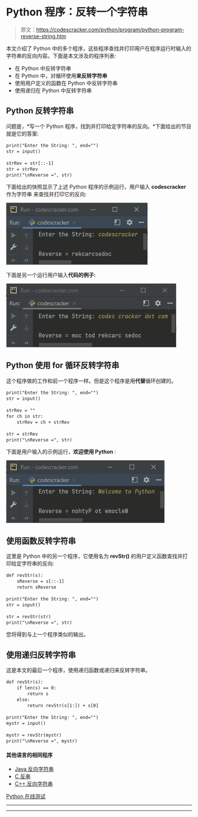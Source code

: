 # Python 程序：反转一个字符串

> 原文：<https://codescracker.com/python/program/python-program-reverse-string.htm>

本文介绍了 Python 中的多个程序，这些程序查找并打印用户在程序运行时输入的字符串的反向内容。下面是本文涉及的程序列表:

*   在 Python 中反转字符串
*   在 Python 中，对循环使用**来反转字符串**
*   使用用户定义的函数在 Python 中反转字符串
*   使用递归在 Python 中反转字符串

## Python 反转字符串

问题是，*写一个 Python 程序，找到并打印给定字符串的反向。*下面给出的节目 就是它的答案:

```
print("Enter the String: ", end="")
str = input()

strRev = str[::-1]
str = strRev
print("\nReverse =", str)
```

下面给出的快照显示了上述 Python 程序的示例运行，用户输入 **codescracker** 作为字符串 来查找并打印它的反向:

![reverse string program python](img/29f5038f4b3d113d76eea26d685f7c4b.png)

下面是另一个运行用户输入**代码的例子:**

![reverse string python](img/dfa7ba6656eea8aefaf31f54a13ef582.png)

## Python 使用 for 循环反转字符串

这个程序做的工作和前一个程序一样。但是这个程序是用**代替**循环创建的。

```
print("Enter the String: ", end="")
str = input()

strRev = ""
for ch in str:
    strRev = ch + strRev

str = strRev
print("\nReverse =", str)
```

下面是用户输入的示例运行，**欢迎使用 Python** :

![reverse a string python](img/a631e3a55bb14258ba4360f02af5ee82.png)

## 使用函数反转字符串

这里是 Python 中的另一个程序，它使用名为 **revStr()** 的用户定义函数查找并打印给定字符串的反向:

```
def revStr(s):
    sReverse = s[::-1]
    return sReverse

print("Enter the String: ", end="")
str = input()

str = revStr(str)
print("\nReverse =", str)
```

您将得到与上一个程序类似的输出。

## 使用递归反转字符串

这是本文的最后一个程序，使用递归函数或递归来反转字符串。

```
def revStr(s):
    if len(s) == 0:
        return s
    else:
        return revStr(s[1:]) + s[0]

print("Enter the String: ", end="")
mystr = input()

mystr = revStr(mystr)
print("\nReverse =", mystr)
```

#### 其他语言的相同程序

*   [Java 反向字符串](/java/program/java-program-reverse-string.htm)
*   [C 反串](/c/program/c-program-reverse-string.htm)
*   [C++ 反向字符串](/cpp/program/cpp-program-reverse-string.htm)

[Python 在线测试](/exam/showtest.php?subid=10)

* * *

* * *